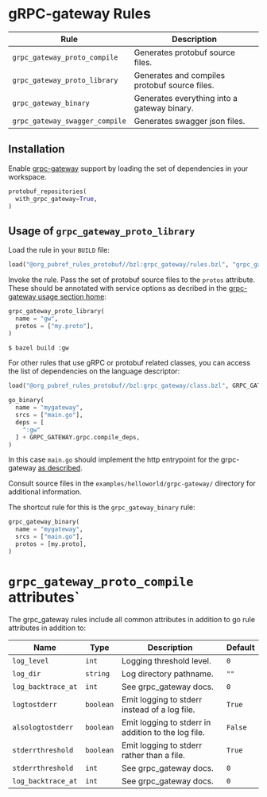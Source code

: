 # gRPC-gateway Rules

| Rule | Description |
| ---  | --- |
| `grpc_gateway_proto_compile` | Generates protobuf source files. |
| `grpc_gateway_proto_library` | Generates and compiles protobuf source files. |
| `grpc_gateway_binary` | Generates everything into a gateway binary. |
| `grpc_gateway_swagger_compile` | Generates swagger json files. |

## Installation

Enable [grpc-gateway][grpc-gateway-home] support by loading the set of
dependencies in your workspace.

```python
protobuf_repositories(
  with_grpc_gateway=True,
)
```

## Usage of `grpc_gateway_proto_library`

Load the rule in your `BUILD` file:

```python
load("@org_pubref_rules_protobuf//bzl:grpc_gateway/rules.bzl", "grpc_gateway_proto_library")
```

Invoke the rule.  Pass the set of protobuf source files to the
`protos` attribute.  These should be annotated with service options as
decribed in the
[grpc-gateway usage section home](https://github.com/grpc-ecosystem/grpc-gateway#usage):

```python
grpc_gateway_proto_library(
  name = "gw",
  protos = ["my.proto"],
)
```

```sh
$ bazel build :gw
```

For other rules that use gRPC or protobuf related classes, you can
access the list of dependencies on the language descriptor:


```python
load("@org_pubref_rules_protobuf//bzl:grpc_gateway/class.bzl", GRPC_GATEWAY = "CLASS")
```

```python
go_binary(
  name = "mygateway",
  srcs = ["main.go"],
  deps = [
    ":gw"
  ] + GRPC_GATEWAY.grpc.compile_deps,
)
```


In this case `main.go` should implement the http entrypoint for the
grpc-gateway
[as described](https://github.com/grpc-ecosystem/grpc-gateway#usage).

Consult source files in the `examples/helloworld/grpc-gateway/`
directory for additional information.

The shortcut rule for this is the `grpc_gateway_binary` rule:

```python
grpc_gateway_binary(
  name = "mygateway",
  srcs = ["main.go"],
  protos = [my.proto],
)
```

[grpc-gateway-home]:https://github.com/grpc-ecosystem/grpc-gateway


# `grpc_gateway_proto_compile` attributes`

The grpc_gateway rules include all common attributes in addition to go rule attributes in addition to:

| Name | Type | Description | Default |
| ---- | ---- | ----------- | ------- |
| `log_level` | `int` | Logging threshold level. | `0` |
| `log_dir` | `string` | Log directory pathname. | `""` |
| `log_backtrace_at` | `int` | See grpc_gateway docs. | `0` |
| `logtostderr` | `boolean` | Emit logging to stderr instead of a log file. | `True` |
| `alsologtostderr` | `boolean` | Emit logging to stderr in addition to the log file. | `False` |
| `stderrthreshold` | `boolean` | Emit logging to stderr rather than a file. | `True` |
| `stderrthreshold` | `int` | See grpc_gateway docs. | `0` |
| `log_backtrace_at` | `int` | See grpc_gateway docs. | `0` |
